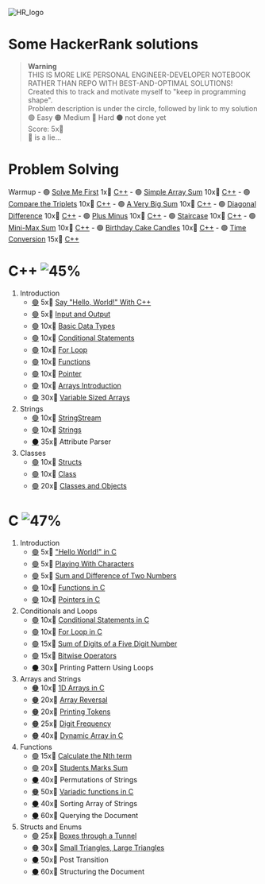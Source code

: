 ![HR_logo]
# Some HackerRank solutions

> __Warning__\
> THIS IS MORE LIKE PERSONAL ENGINEER-DEVELOPER NOTEBOOK RATHER THAN REPO WITH BEST-AND-OPTIMAL SOLUTIONS!\
> Created this to track and motivate myself to "keep in programming shape".\
> Problem description is under the circle, followed by link to my solution\
> :green_circle: Easy :orange_circle: Medium :red_circle: Hard :black_circle: not done yet\
> Score: 5x:cherries:\
> :cake: is a lie...

# Problem Solving
Warmup
    - :green_circle: [Solve Me First](https://www.hackerrank.com/challenges/solve-me-first/problem) 1x:cherries: [C++](problem-solving/warmup/solve-me-first.cpp)
    - :green_circle: [Simple Array Sum](https://www.hackerrank.com/challenges/simple-array-sum/problem) 10x:cherries: [C++](problem-solving/warmup/simple-array-sum.cpp)
    - :green_circle: [Compare the Triplets](https://www.hackerrank.com/challenges/compare-the-triplets/problem) 10x:cherries: [C++](problem-solving/warmup/compare-the-triplets.cpp)
    - :green_circle: [A Very Big Sum](https://www.hackerrank.com/challenges/a-very-big-sum/problem) 10x:cherries: [C++](problem-solving/warmup/a-very-big-sum.cpp)
    - :green_circle: [Diagonal Difference](https://www.hackerrank.com/challenges/diagonal-difference/problem) 10x:cherries: [C++](problem-solving/warmup/diagonal-difference.cpp)
    - :green_circle: [Plus Minus](https://www.hackerrank.com/challenges/plus-minus/problem) 10x:cherries: [C++](problem-solving/warmup/plus-minus.cpp)
    - :green_circle: [Staircase](https://www.hackerrank.com/challenges/staircase/problem) 10x:cherries: [C++](problem-solving/warmup/staircase.cpp)
    - :green_circle: [Mini-Max Sum](https://www.hackerrank.com/challenges/mini-max-sum/problem) 10x:cherries: [C++](problem-solving/warmup/mini-max-sum.cpp)
    - :green_circle: [Birthday Cake Candles](https://www.hackerrank.com/challenges/birthday-cake-candles/problem) 10x:cherries: [C++](problem-solving/warmup/birthday-cake-candles.cpp)
    - :green_circle: [Time Conversion](https://www.hackerrank.com/challenges/time-conversion/problem) 15x:cherries: [C++](problem-solving/warmup/time-conversion.cpp)
<!---
Implementation
Strings
Sorting
Search
Graph Theory
Greedy
Dynamic Programming
Constructive Algorithms
Bit Manipulation
Recursion
Game Theory
NP Complete
Debugging
-->

#  C++ ![45%][c++_progress]
1. Introduction
    - [:green_circle:](https://www.hackerrank.com/challenges/cpp-hello-world/problem) 5x:cherries: [Say "Hello, World!" With C++](C++/introduction/cpp-hello-world.cpp)
    - [:green_circle:](https://www.hackerrank.com/challenges/cpp-input-and-output/problem) 5x:cherries: [Input and Output](C++/introduction/cpp-input-and-output.cpp)
    - [:green_circle:](https://www.hackerrank.com/challenges/c-tutorial-basic-data-types/problem) 10x:cherries: [Basic Data Types](C++/introduction/basic-data-types.cpp)
    - [:green_circle:](https://www.hackerrank.com/challenges/c-tutorial-conditional-if-else/problem) 10x:cherries: [Conditional Statements](C++/introduction/conditional-statements.cpp)
    - [:green_circle:](https://www.hackerrank.com/challenges/c-tutorial-for-loop/problem) 10x:cherries: [For Loop](C++/introduction/for-loop.cpp)
    - [:green_circle:](https://www.hackerrank.com/challenges/c-tutorial-functions/problem) 10x:cherries: [Functions](C++/introduction/functions.cpp)
    - [:green_circle:](https://www.hackerrank.com/challenges/c-tutorial-pointer/problem) 10x:cherries: [Pointer](C++/introduction/pointer.cpp)
    - [:green_circle:](https://www.hackerrank.com/challenges/arrays-introduction/problem) 10x:cherries: [Arrays Introduction](C++/introduction/arrays-introduction.cpp)
    - [:green_circle:](https://www.hackerrank.com/challenges/variable-sized-arrays/problem) 30x:cherries: [Variable Sized Arrays](C++/introduction/variable-sized-arrays.cpp)
2. Strings
    - [:green_circle:](https://www.hackerrank.com/challenges/c-tutorial-stringstream/problem) 10x:cherries: [StringStream](C++/strings/stringstream.cpp)
    - [:green_circle:](https://www.hackerrank.com/challenges/c-tutorial-strings/problem) 10x:cherries: [Strings](C++/strings/strings.cpp)
    - [:black_circle:](https://www.hackerrank.com/challenges/attribute-parser/problem) 35x:cherries: Attribute Parser
3. Classes
    - [:green_circle:](https://www.hackerrank.com/challenges/c-tutorial-struct/problem) 10x:cherries: [Structs](C++/classes/struct.cpp)
    - [:green_circle:](https://www.hackerrank.com/challenges/c-tutorial-class/problem) 10x:cherries: [Class](C++/classes/class.cpp)
    - [:green_circle:](https://www.hackerrank.com/challenges/classes-objects/problem) 20x:cherries: [Classes and Objects](C++/classes/classes-objects.cpp)
<!---
    - [:green_circle:](https://www.hackerrank.com/challenges/c-tutorial-conditional-if-else/problem) 30x:cherries: [Box It!](C++/classes/conditional-statements.cpp)
    - [:orange_circle:](https://www.hackerrank.com/challenges/c-tutorial-for-loop/problem) 30x:cherries: [Inherited Code](C++/classes/for-loop.cpp)
    - [:orange_circle:](https://www.hackerrank.com/challenges/c-tutorial-functions/problem) 30x:cherries: [Exceptional Server](C++/classes/functions.cpp)
    - [:orange_circle:](https://www.hackerrank.com/challenges/c-tutorial-pointer/problem) 40x:cherries: [Virtual Functions](C++/classes/pointer.cpp)
    - [:red_circle:](https://www.hackerrank.com/challenges/arrays-introduction/problem) 60x:cherries: [Abstract Classes - Polymorphism](C++/classes/arrays-introduction.cpp)
    -->
# C ![47%][c_progress]
1. Introduction
    - [:green_circle:](https://www.hackerrank.com/challenges/hello-world-c/problem) 5x:cherries: ["Hello World!" in C](C/introduction/hello-world-c.c)
    - [:green_circle:](https://www.hackerrank.com/challenges/playing-with-characters/problem) 5x:cherries: [Playing With Characters](C/introduction/playing-with-characters.c)
    - [:green_circle:](https://www.hackerrank.com/challenges/sum-numbers-c/problem) 5x:cherries: [Sum and Difference of Two Numbers](C/introduction/sum-numbers-c.c)
    - [:green_circle:](https://www.hackerrank.com/challenges/functions-in-c/problem) 10x:cherries: [Functions in C](C/introduction/functions-in-c.c)
    - [:green_circle:](https://www.hackerrank.com/challenges/pointer-in-c/problem) 10x:cherries: [Pointers in C](C/introduction/pointer-in-c.c)
2. Conditionals and Loops
    - [:green_circle:](https://www.hackerrank.com/challenges/conditional-statements-in-c/problem) 10x:cherries: [Conditional Statements in C](C/conditionals-and-loops/conditional-statements-in-c.c)
    - [:green_circle:](https://www.hackerrank.com/challenges/for-loop-in-c/problem) 10x:cherries: [For Loop in C](C/conditionals-and-loops/for-loop-in-c.c)
    - [:green_circle:](https://www.hackerrank.com/challenges/sum-of-digits-of-a-five-digit-number/problem) 15x:cherries: [Sum of Digits of a Five Digit Number](C/conditionals-and-loops/sum-of-digits-of-a-five-digit-number.c)
    - [:green_circle:](https://www.hackerrank.com/challenges/bitwise-operators-in-c/problem) 15x:cherries: [Bitwise Operators](C/conditionals-and-loops/bitwise-operators-in-c.c)
    - [:black_circle:](https://www.hackerrank.com/challenges/printing-pattern-2/problem) 30x:cherries: Printing Pattern Using Loops
3. Arrays and Strings
    - [:orange_circle:](https://www.hackerrank.com/challenges/1d-arrays-in-c/problem) 10x:cherries: [1D Arrays in C](C/arrays-and-strings/1d-arrays-in-c.c)
    - [:orange_circle:](https://www.hackerrank.com/challenges/reverse-array-c/problem) 20x:cherries: [Array Reversal](C/arrays-and-strings/reverse-array-c.c)
    - [:orange_circle:](https://www.hackerrank.com/challenges/printing-tokens-/problem) 20x:cherries: [Printing Tokens](C/arrays-and-strings/printing-tokens.c)
    - [:orange_circle:](https://www.hackerrank.com/challenges/frequency-of-digits-1/problem) 25x:cherries: [Digit Frequency](C/arrays-and-strings/digit-frequency.c)
    - [:orange_circle:](https://www.hackerrank.com/challenges/dynamic-array-in-c/problem) 40x:cherries: [Dynamic Array in C](C/arrays-and-strings/dynamic-array-in-c.c)
4. Functions
    - [:green_circle:](https://www.hackerrank.com/challenges/recursion-in-c/problem) 15x:cherries: [Calculate the Nth term](C/functions/calculate-the-nth-term.c)
    - [:green_circle:](https://www.hackerrank.com/challenges/students-marks-sum/problem) 20x:cherries: [Students Marks Sum](C/functions/students-marks-sum.c)
    - [:black_circle:](https://www.hackerrank.com/challenges/permutations-of-strings/problem) 40x:cherries: Permutations of Strings
    - [:orange_circle:](https://www.hackerrank.com/challenges/variadic-functions-in-c/problem) 50x:cherries: [Variadic functions in C](C/functions/variadic-functions-in-c.c)
    - [:black_circle:](https://www.hackerrank.com/challenges/sorting-array-of-strings/problem) 40x:cherries: Sorting Array of Strings
    - [:black_circle:](https://www.hackerrank.com/challenges/querying-the-document/problem) 60x:cherries: Querying the Document
5. Structs and Enums
    - [:green_circle:](https://www.hackerrank.com/challenges/too-high-boxes/problem) 25x:cherries: [Boxes through a Tunnel](C/structs-and-enums/boxes-through-a-tunnel.c)
    - [:orange_circle:](https://www.hackerrank.com/challenges/small-triangles-large-triangles/problem) 30x:cherries: [Small Triangles, Large Triangles](C/structs-and-enums/small-triangles-large-triangles.c)
    - [:black_circle:](https://www.hackerrank.com/challenges/post-transition/problem) 50x:cherries: Post Transition
    - [:black_circle:](https://www.hackerrank.com/challenges/structuring-the-document/problem) 60x:cherries: Structuring the Document

[HR_logo]: https://hrcdn.net/fcore/assets/brand/logo-new-white-green-a5cb16e0ae.svg
[c_progress]: https://progress-bar.dev/47
[problem_solving_progress]: https://progress-bar.dev/45
[c++_progress]: https://progress-bar.dev/86
